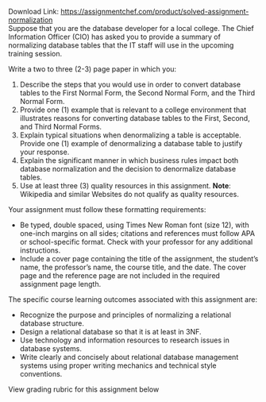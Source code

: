 Download Link: https://assignmentchef.com/product/solved-assignment-normalization
<br>
Suppose that you are the database developer for a local college. The Chief Information Officer (CIO) has asked you to provide a summary of normalizing database tables that the IT staff will use in the upcoming training session.

Write a two to three (2-3) page paper in which you:

<ol>

 <li>Describe the steps that you would use in order to convert database tables to the First Normal Form, the Second Normal Form, and the Third Normal Form.</li>

 <li>Provide one (1) example that is relevant to a college environment that illustrates reasons for converting database tables to the First, Second, and Third Normal Forms.</li>

 <li>Explain typical situations when denormalizing a table is acceptable. Provide one (1) example of denormalizing a database table to justify your response.</li>

 <li>Explain the significant manner in which business rules impact both database normalization and the decision to denormalize database tables.</li>

 <li>Use at least three (3) quality resources in this assignment. <strong>Note</strong>: Wikipedia and similar Websites do not qualify as quality resources.</li>

</ol>

Your assignment must follow these formatting requirements:

<ul>

 <li>Be typed, double spaced, using Times New Roman font (size 12), with one-inch margins on all sides; citations and references must follow APA or school-specific format. Check with your professor for any additional instructions.</li>

 <li>Include a cover page containing the title of the assignment, the student’s name, the professor’s name, the course title, and the date. The cover page and the reference page are not included in the required assignment page length.</li>

</ul>

The specific course learning outcomes associated with this assignment are:

<ul>

 <li>Recognize the purpose and principles of normalizing a relational database structure.</li>

 <li>Design a relational database so that it is at least in 3NF.</li>

 <li>Use technology and information resources to research issues in database systems.</li>

 <li>Write clearly and concisely about relational database management systems using proper writing mechanics and technical style conventions.</li>

</ul>

View grading rubric for this assignment below